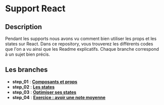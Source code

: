 # Support React

## Description

Pendant les supports nous avons vu comment bien utiliser les props et les states sur React.
Dans ce repository, vous trouverez les différents codes que l'on a vu ainsi que les Readme explicatifs.
Chaque branche correspond à un sujet bien précis.

## Les branches

- **step_01** : [**Composants et props**](https://github.com/kpeset/support_react/tree/step_01)
- **step_02** : [**Les states**](https://github.com/kpeset/support_react/tree/step_02)
- **step_03** : [**Optimiser ses states**](https://github.com/kpeset/support_react/tree/step_03)
- **step_04** : [**Exercice : avoir une note moyenne**](https://github.com/kpeset/support_react/tree/step_04)
